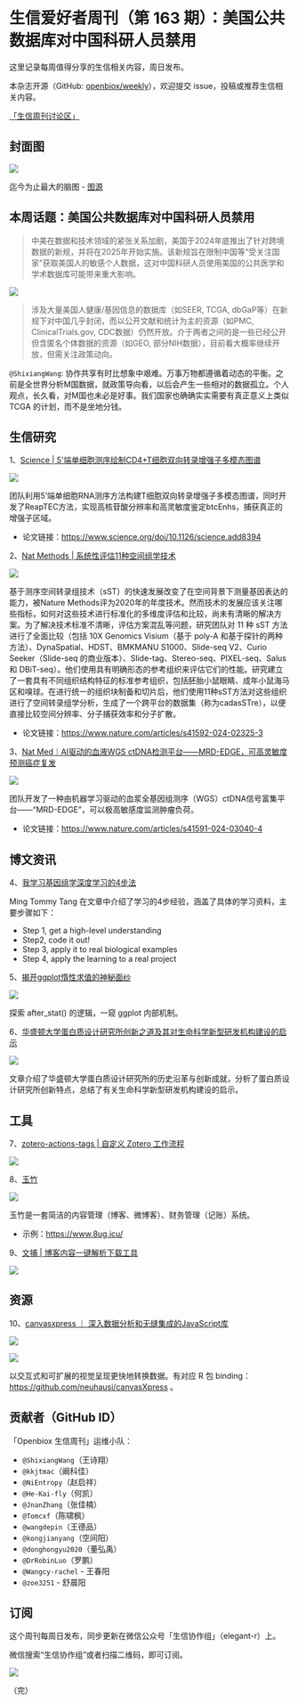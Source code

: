 # 生信爱好者周刊（第 163 期）：美国公共数据库对中国科研人员禁用

这里记录每周值得分享的生信相关内容，周日发布。

本杂志开源（GitHub: [openbiox/weekly](https://github.com/openbiox/weekly)），欢迎提交 issue，投稿或推荐生信相关内容。

[「生信周刊讨论区」](https://github.com/openbiox/weekly/discussions)

## 封面图

![](https://weekly-1301043367.cos.ap-shanghai.myqcloud.com/20250413102411509.webp)

迄今为止最大的脑图 - [图源](https://github.com/openbiox/weekly/issues/2516)


## 本周话题：美国公共数据库对中国科研人员禁用

> 中美在数据和技术领域的紧张关系加剧，美国于2024年底推出了针对跨境数据的新规，并将在2025年开始实施。该新规旨在限制中国等“受关注国家”获取美国人的敏感个人数据，这对中国科研人员使用美国的公共医学和学术数据库可能带来重大影响。

![](https://weekly-1301043367.cos.ap-shanghai.myqcloud.com/20250413102603046.webp)

> 涉及大量美国人健康/基因信息的数据库（如SEER, TCGA, dbGaP等）在新规下对中国几乎封闭，而以公开文献和统计为主的资源（如PMC, ClinicalTrials.gov, CDC数据）仍然开放。介于两者之间的是一些已经公开但含匿名个体数据的资源（如GEO, 部分NIH数据），目前看大概率继续开放，但需关注政策动向。

`@ShixiangWang`: 协作共享有时比想象中艰难。万事万物都遵循着动态的平衡。之前是全世界分析M国数据，就政策导向看，以后会产生一些相对的数据孤立。个人观点，长久看，对M国也未必是好事。我们国家也确确实实需要有真正意义上类似 TCGA 的计划，而不是坐地分钱。



## 生信研究

1、[Science | 5'端单细胞测序绘制CD4+T细胞双向转录增强子多模态图谱](https://mp.weixin.qq.com/s/ADBS94ZfE2-FcBA60zqGdw)

![](https://weekly-1301043367.cos.ap-shanghai.myqcloud.com/20250413102926464.png)

团队利用5’端单细胞RNA测序方法构建T细胞双向转录增强子多模态图谱，同时开发了ReapTEC方法，实现高核苷酸分辨率和高灵敏度鉴定btcEnhs，捕获真正的增强子区域。

- 论文链接：https://www.science.org/doi/10.1126/science.add8394

2、[Nat Methods | 系统性评估11种空间组学技术](https://mp.weixin.qq.com/s/0Wh_VyKSIvH3Y9LQW1B_RA)

![](https://weekly-1301043367.cos.ap-shanghai.myqcloud.com/20250413103509895.webp)

基于测序空间转录组技术（sST）的快速发展改变了在空间背景下测量基因表达的能力，被Nature Methods评为2020年的年度技术。然而技术的发展应该关注哪些指标，如何对这些技术进行标准化的多维度评估和比较，尚未有清晰的解决方案。为了解决技术标准不清晰，评估方案混乱等问题，研究团队对 11 种 sST 方法进行了全面比较（包括 10X Genomics Visium（基于 poly-A 和基于探针的两种方法）、DynaSpatial、HDST、BMKMANU S1000、Slide-seq V2、Curio Seeker（Slide-seq 的商业版本）、Slide-tag、Stereo-seq、PIXEL-seq、Salus 和 DBiT-seq）。他们使用具有明确形态的参考组织来评估它们的性能。研究建立了一套具有不同组织结构特征的标准参考组织，包括胚胎小鼠眼睛、成年小鼠海马区和嗅球。在进行统一的组织块制备和切片后，他们使用11种sST方法对这些组织进行了空间转录组学分析，生成了一个跨平台的数据集（称为cadasSTre），以便直接比较空间分辨率、分子捕获效率和分子扩散。

- 论文链接：https://www.nature.com/articles/s41592-024-02325-3



3、[Nat Med｜AI驱动的血液WGS ctDNA检测平台——MRD-EDGE，可高灵敏度预测癌症复发](https://mp.weixin.qq.com/s/WA9Q5aAJwHROFPOWe6jPgQ)

![](https://weekly-1301043367.cos.ap-shanghai.myqcloud.com/20250413103044300.png)

团队开发了一种由机器学习驱动的血浆全基因组测序（WGS）ctDNA信号富集平台——“MRD-EDGE”，可以极高敏感度监测肿瘤负荷。

- 论文链接：https://www.nature.com/articles/s41591-024-03040-4



## 博文资讯

4、[我学习基因组学深度学习的4步法](https://divingintogeneticsandgenomics.com/post/how-i-am-learning-deep-learning/)

Ming Tommy Tang 在文章中介绍了学习的4步经验，涵盖了具体的学习资料，主要步骤如下：

- Step 1, get a high-level understanding
- Step2, code it out!
- Step 3, apply it to real biological examples
- Step 4, apply the learning to a real project



5、[揭开ggplot惰性求值的神秘面纱](https://yjunechoe.github.io/posts/2022-03-10-ggplot2-delayed-aes-1/)

![](https://weekly-1301043367.cos.ap-shanghai.myqcloud.com/20250413105148902.png)

探索 after_stat() 的逻辑，一窥 ggplot 内部机制。



6、[华盛顿大学蛋白质设计研究所创新之道及其对生命科学新型研发机构建设的启示](https://mp.weixin.qq.com/s/ejnX8mVWtZ5bxtFfApRWAA)

![](https://weekly-1301043367.cos.ap-shanghai.myqcloud.com/20250413103336048.png)

文章介绍了华盛顿大学蛋白质设计研究所的历史沿革与创新成就，分析了蛋白质设计研究所创新特点，总结了有关生命科学新型研发机构建设的启示。



## 工具

7、[zotero-actions-tags | 自定义 Zotero 工作流程](https://github.com/windingwind/zotero-actions-tags)

![](https://weekly-1301043367.cos.ap-shanghai.myqcloud.com/20250413105339309.png)

8、[玉竹](https://github.com/hefengbao/yuzhu)

![](https://weekly-1301043367.cos.ap-shanghai.myqcloud.com/20250413105551042.png)

玉竹是一套简洁的内容管理（博客、微博客）、财务管理（记账）系统。

- 示例：https://www.8ug.icu/



9、[文捕 | 博客内容一键解析下载工具](https://www.blog-keeper.com/)

![](https://weekly-1301043367.cos.ap-shanghai.myqcloud.com/20250413105657950.png)



## 资源

10、[canvasxpress ｜ 深入数据分析和无缝集成的JavaScript库](https://canvasxpress.org/index.html)

![](https://weekly-1301043367.cos.ap-shanghai.myqcloud.com/20250413110217410.png)

![](https://weekly-1301043367.cos.ap-shanghai.myqcloud.com/20250413105847443.png)


以交互式和可扩展的视觉呈现更快地转换数据。有对应 R 包 binding：https://github.com/neuhausi/canvasXpress 。


## 贡献者（GitHub ID）

「Openbiox 生信周刊」运维小队：

- `@ShixiangWang`（王诗翔）
- `@kkjtmac`（阚科佳）
- `@NiEntropy`（赵启祥）
- `@He-Kai-fly`（何凯）
- `@JnanZhang`（张佳楠）
- `@Tomcxf`（陈啸枫）
- `@wangdepin`（王德品）
- `@kongjianyang`（空间阳）
- `@donghongyu2020`（董弘禹）
- `@DrRobinLuo`（罗鹏）
- `@Wangcy-rachel` - 王春阳
- `@zoe3251` - 舒晨阳

## 订阅

这个周刊每周日发布，同步更新在微信公众号「生信协作组」（elegant-r）上。

微信搜索“生信协作组”或者扫描二维码，即可订阅。

![](https://cdn.nlark.com/yuque/0/2022/png/471931/1648306398708-897e7ad4-6008-40f8-9200-ddee834b09a7.png)

（完）